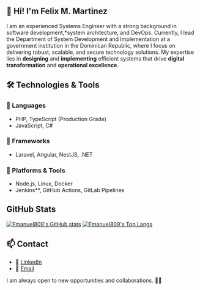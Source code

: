 ## 👋 Hi! I'm Felix M. Martinez

I am an experienced Systems Engineer with a strong background in software development,*system architecture, and DevOps. Currently, I lead the Department of System Development and Implementation at a government institution in the Dominican Republic, where I focus on delivering robust, scalable, and secure technology solutions. My expertise lies in **designing** and **implementing** efficient systems that drive **digital transformation** and **operational excellence**.

## 🛠️ Technologies & Tools

### 🔹 Languages
- PHP, TypeScript (Production Grade)
- JavaScript, C#

### 🔹 Frameworks
- Laravel, Angular, NestJS, .NET

### 🔹 Platforms & Tools
- Node.js, Linux, Docker
- Jenkins**, GitHub Actions, GitLab Pipelines

## GitHub Stats
[![Fmanuel809's GitHub stats](https://github-readme-stats.vercel.app/api?username=fmanuel809&show_icons=true&show=reviews,discussions_started,discussions_answered,prs_merged,prs_merged_percentage)](https://github.com/anuraghazra/github-readme-stats)
[![Fmanuel809's Top Langs](https://github-readme-stats.vercel.app/api/top-langs/?username=Fmanuel809&layout=donut&hide=css,html&langs_count=10)](https://github.com/anuraghazra/github-readme-stats)

## 📫 Contact
- 💼 [LinkedIn](https://www.linkedin.com/in/felixmanuelmartinez)
- 📧 [Email](felixmanuel396@gmail.com)

I am always open to new opportunities and collaborations. 🚀✨
